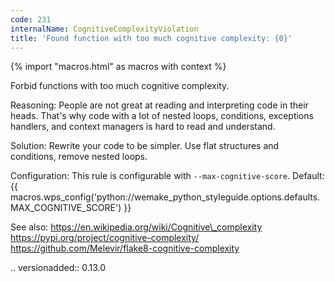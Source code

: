 ```yaml
---
code: 231
internalName: CognitiveComplexityViolation
title: 'Found function with too much cognitive complexity: {0}'
---
```


{% import "macros.html" as macros with context %}

Forbid functions with too much cognitive complexity.

Reasoning: People are not great at reading and interpreting code in
their heads. That's why code with a lot of nested loops, conditions,
exceptions handlers, and context managers is hard to read and
understand.

Solution: Rewrite your code to be simpler. Use flat structures and
conditions, remove nested loops.

Configuration: This rule is configurable with `--max-cognitive-score`.
Default:
{{ macros.wps_config('python://wemake_python_styleguide.options.defaults.MAX_COGNITIVE_SCORE') }}

See also: https://en.wikipedia.org/wiki/Cognitive\_complexity
https://pypi.org/project/cognitive-complexity/
https://github.com/Melevir/flake8-cognitive-complexity

.. versionadded:: 0.13.0